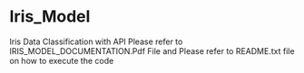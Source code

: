 # Iris_Model
Iris Data Classification with API
Please refer to IRIS_MODEL_DOCUMENTATION.Pdf File and 
Please refer to README.txt file on how to execute the code

